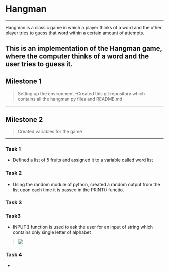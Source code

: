 # Hangman
---
Hangman is a classic game in which a player thinks of a word and the other player tries to guess that word within a certain amount of attempts.

This is an implementation of the Hangman game, where the computer thinks of a word and the user tries to guess it. 
---
## Milestone 1
>  Setting up the environment
 -Created this git repository which contains all the hangman py files and README.md
---
## Milestone 2 
> Created variables for the game
---
### Task 1
-  Defined a list of 5 fruits and assigned it to a variable called word list
### Task 2
- Using the random module of python, created a random output from the list upon each time it is passed in the PRINT() functio.
### Task 3
### Task3 
- INPUT() function is used to ask the user for an input of string which contains only single letter of alphabet

> ![]("C:\Users\mohdi\Desktop\aicore\aicore_pyfiles\markup_text.png")
### Task 4 
- 


